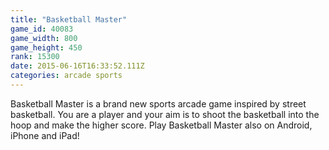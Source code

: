 ```yaml
---
title: "Basketball Master"
game_id: 40083
game_width: 800
game_height: 450
rank: 15300
date: 2015-06-16T16:33:52.111Z
categories: arcade sports
---
```

Basketball Master is a brand new sports arcade game inspired by street basketball. You are a player and your aim is to shoot the basketball into the hoop and make the higher score. Play Basketball Master also on Android, iPhone and iPad!